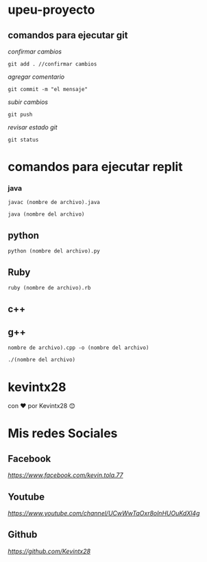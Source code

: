 # upeu-proyecto

## comandos para ejecutar git

_confirmar cambios_

```git add . //confirmar cambios```

_agregar comentario_

```git commit -m "el mensaje"```

_subir cambios_

```git push```

_revisar estado git_

```git status```



# comandos para ejecutar replit

### java

```javac (nombre de archivo).java```

```java (nombre del archivo)```

## python

```python (nombre del archivo).py```

## Ruby

```ruby (nombre de archivo).rb```

## c++

## g++

```nombre de archivo).cpp -o (nombre del archivo)```

```./(nombre del archivo)```

# kevintx28

con ❤️ por Kevintx28 😊 

# Mis redes Sociales

## Facebook

_https://www.facebook.com/kevin.tola.77_

## Youtube

_https://www.youtube.com/channel/UCwWwTaOxr8olnHUOuKdXl4g_

## Github

_https://github.com/Kevintx28_ 


